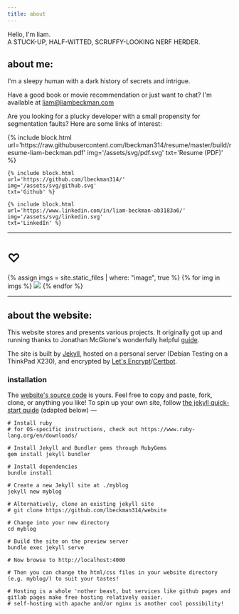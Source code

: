 ```yaml
---
title: about
---
```


<div class="center">
    <span id="hello" class="big rainbow">Hello, I'm liam.</span>
    <object id="smile" type="image/svg+xml" data="/assets/svg/icon-smile.svg"></object>
</div>

<div id="stuck-up">A STUCK-UP, HALF-WITTED, SCRUFFY-LOOKING NERF HERDER.</div>

## about me:
I'm a sleepy human with a dark history of secrets and intrigue.

Have a good book or movie recommendation or just want to chat? I'm available at <a href="mailto:liam@liambeckman.com">liam@liambeckman.com</a>

Are you looking for a plucky developer with a small propensity for segmentation faults? Here are some links of interest:

<div class="inline-block profiles">
    {% include block.html
    url='https://raw.githubusercontent.com/lbeckman314/resume/master/build/resume-liam-beckman.pdf'
    img='/assets/svg/pdf.svg'
    txt='Resume (PDF)' %}

    {% include block.html
    url='https://github.com/lbeckman314/'
    img='/assets/svg/github.svg'
    txt='Github' %}

    {% include block.html
    url='https://www.linkedin.com/in/liam-beckman-ab3183a6/'
    img='/assets/svg/linkedin.svg'
    txt='LinkedIn' %}
</div>

---

# ♡

<div class="grid" id="grid">
<!-- http://jekyllrb.com/docs/static-files/ -->
{% assign imgs = site.static_files | where: "image", true %}
{% for img in imgs %}
<img class="grid-item" src="{{ img.path }}"/>
{% endfor %}
</div>

---

## about the website:

This website stores and presents various projects. It originally got up and running thanks to Jonathan McGlone's wonderfully helpful [guide](http://jmcglone.com/guides/github-pages/).

The site is built by [Jekyll](https://jekyllrb.com/), hosted on a personal server (Debian Testing on a ThinkPad X230), and encrypted by [Let's Encrypt](https://letsencrypt.org/)/[Certbot](https://certbot.eff.org/).

### installation

The [website's source code](https://github.com/lbeckman314/website) is yours. Feel free to copy and paste, fork, clone, or anything you like! To spin up your own site, follow [the jekyll quick-start quide](https://jekyllrb.com/docs/quickstart/) (adapted below) —

```shell
# Install ruby
# for OS-specific instructions, check out https://www.ruby-lang.org/en/downloads/

# Install Jekyll and Bundler gems through RubyGems
gem install jekyll bundler

# Install dependencies
bundle install

# Create a new Jekyll site at ./myblog
jekyll new myblog

# Alternatively, clone an existing jekyll site
# git clone https://github.com/lbeckman314/website

# Change into your new directory
cd myblog

# Build the site on the preview server
bundle exec jekyll serve

# Now browse to http://localhost:4000

# Then you can change the html/css files in your website directory (e.g. myblog/) to suit your tastes!

# Hosting is a whole 'nother beast, but services like github pages and gitlab pages make free hosting relatively easier.
# self-hosting with apache and/or nginx is another cool possibility!
```
